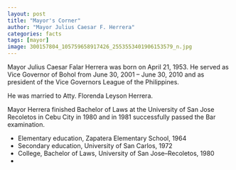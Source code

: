 ```yaml
---
layout: post
title: "Mayor's Corner"
author: "Mayor Julius Caesar F. Herrera"
categories: facts
tags: [mayor]
image: 300157804_105759658917426_2553553401906153579_n.jpg
---
```


Mayor Julius Caesar Falar Herrera was born on April 21, 1953. He served as Vice Governor of Bohol from June 30, 2001 – June 30, 2010 and as president of the Vice Governors League of the Philippines.

He was married to Atty. Florenda Leyson Herrera.

Mayor Herrera finished Bachelor of Laws at the University of San Jose Recoletos in Cebu City in 1980 and in 1981 successfully passed the Bar examination.

- Elementary education, Zapatera Elementary School, 1964
- Secondary education, University of San Carlos, 1972
- College, Bachelor of Laws, University of San Jose–Recoletos, 1980
- 
